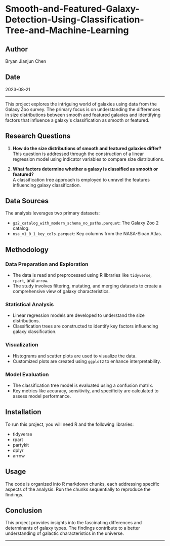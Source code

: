 # Smooth-and-Featured-Galaxy-Detection-Using-Classification-Tree-and-Machine-Learning

## Author
Bryan Jianjun Chen

## Date
2023-08-21

---

This project explores the intriguing world of galaxies using data from the Galaxy Zoo survey. The primary focus is on understanding the differences in size distributions between smooth and featured galaxies and identifying factors that influence a galaxy's classification as smooth or featured.

## Research Questions

1. **How do the size distributions of smooth and featured galaxies differ?**  
   This question is addressed through the construction of a linear regression model using indicator variables to compare size distributions.

2. **What factors determine whether a galaxy is classified as smooth or featured?**  
   A classification tree approach is employed to unravel the features influencing galaxy classification.

## Data Sources

The analysis leverages two primary datasets:
- `gz2_catalog_with_modern_schema_no_paths.parquet`: The Galaxy Zoo 2 catalog.
- `nsa_v1_0_1_key_cols.parquet`: Key columns from the NASA-Sloan Atlas.

## Methodology

### Data Preparation and Exploration
- The data is read and preprocessed using R libraries like `tidyverse`, `rpart`, and `arrow`.
- The study involves filtering, mutating, and merging datasets to create a comprehensive view of galaxy characteristics.

### Statistical Analysis
- Linear regression models are developed to understand the size distributions.
- Classification trees are constructed to identify key factors influencing galaxy classification.

### Visualization
- Histograms and scatter plots are used to visualize the data.
- Customized plots are created using `ggplot2` to enhance interpretability.

### Model Evaluation
- The classification tree model is evaluated using a confusion matrix.
- Key metrics like accuracy, sensitivity, and specificity are calculated to assess model performance.

## Installation

To run this project, you will need R and the following libraries:
- tidyverse
- rpart
- partykit
- dplyr
- arrow

## Usage

The code is organized into R markdown chunks, each addressing specific aspects of the analysis. Run the chunks sequentially to reproduce the findings.

## Conclusion

This project provides insights into the fascinating differences and determinants of galaxy types. The findings contribute to a better understanding of galactic characteristics in the universe.

---
